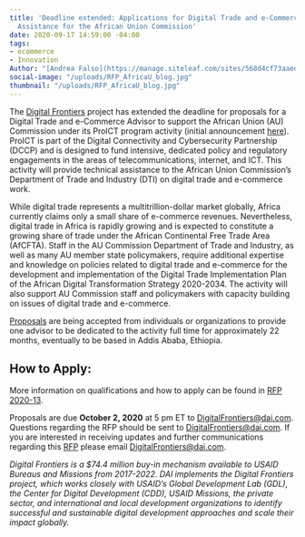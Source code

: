 ```yaml
---
title: 'Deadline extended: Applications for Digital Trade and e-Commerce Technical
  Assistance for the African Union Commission'
date: 2020-09-17 14:59:00 -04:00
tags:
- ecommerce
- Innovation
Author: "[Andrea Falso](https://manage.siteleaf.com/sites/568d4cf73aaede128400000b/collections/posts/new)"
social-image: "/uploads/RFP_AfricaU_blog.jpg"
thumbnail: "/uploads/RFP_AfricaU_blog.jpg"
---
```


The [Digital Frontiers](https://www.dai.com/our-work/projects/worldwide-digital-frontiers-df) project has extended the deadline for proposals for a Digital Trade and e-Commerce Advisor to support the African Union (AU) Commission under its ProICT program activity (initial announcement [here](https://dai-global-digital.com/apply-now-digital-trade-and-e-commerce-technical-assistance-for-the-african-union-commission.html)). ProICT is part of the Digital Connectivity and Cybersecurity Partnership (DCCP) and is designed to fund intensive, dedicated policy and regulatory engagements in the areas of telecommunications, internet, and ICT. This activity will provide technical assistance to the African Union Commission’s Department of Trade and Industry (DTI) on digital trade and e-commerce work.

While digital trade represents a multitrillion-dollar market globally, Africa currently claims only a small share of e-commerce revenues. Nevertheless, digital trade in Africa is rapidly growing and is expected to constitute a growing share of trade under the African Continental Free Trade Area (AfCFTA). Staff in the AU Commission Department of Trade and Industry, as well as many AU member state policymakers, require additional expertise and knowledge on policies related to digital trade and e-commerce for the development and implementation of the Digital Trade Implementation Plan of the African Digital Transformation Strategy 2020-2034. The activity will also support AU Commission staff and policymakers with capacity building on issues of digital trade and e-commerce.

[Proposals](https://drive.google.com/file/d/1JphjZ8PN6myr80AL6bmn_Up6cBv4JoZs/view?usp=sharing) are being accepted from individuals or organizations to provide one advisor to be dedicated to the activity full time for approximately 22 months, eventually to be based in Addis Ababa, Ethiopia.

## **How to Apply:**

More information on qualifications and how to apply can be found in [RFP 2020-13](https://drive.google.com/file/d/1JphjZ8PN6myr80AL6bmn_Up6cBv4JoZs/view?usp=sharing).

Proposals are due **October 2, 2020** at 5 pm ET to [DigitalFrontiers@dai.com](mailto:DigitalFrontiers@dai.com). Questions regarding the RFP should be sent to [DigitalFrontiers@dai.com](mailto:DigitalFrontiers@dai.com). If you are interested in receiving updates and further communications regarding this [RFP](https://drive.google.com/file/d/1JphjZ8PN6myr80AL6bmn_Up6cBv4JoZs/view?usp=sharing) please email [DigitalFrontiers@dai.com](mailto:DigitalFrontiers@dai.com).

*Digital Frontiers is a $74.4 million buy-in mechanism available to USAID Bureaus and Missions from 2017-2022. DAI implements the Digital Frontiers project, which works closely with USAID’s Global Development Lab (GDL), the Center for Digital Development (CDD), USAID Missions, the private sector, and international and local development organizations to identify successful and sustainable digital development approaches and scale their impact globally.*